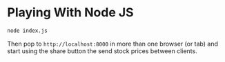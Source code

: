# Playing With Node JS

``` sh
node index.js
```

Then pop to `http://localhost:8000` in more than one browser (or tab) and start
using the share button the send stock prices between clients.

